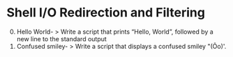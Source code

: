 # Shell I/O Redirection and Filtering
0. Hello World- > Write a script that prints “Hello, World”, followed by a new line to the standard output
1. Confused smiley- > Write a script that displays a confused smiley "(Ôo)'. 
